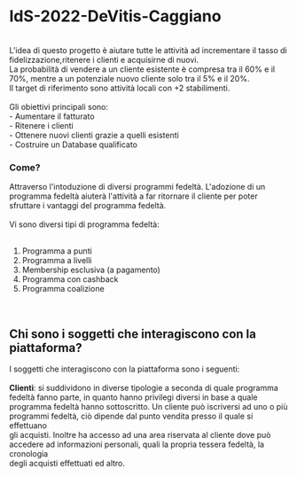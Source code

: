 # IdS-2022-DeVitis-Caggiano
<br />
L’idea di questo progetto è aiutare tutte le attività ad incrementare il tasso di fidelizzazione,ritenere i clienti e acquisirne di nuovi.<br />
La probabilità di vendere a un cliente esistente è compresa tra il 60% e il 70%, mentre a un potenziale nuovo cliente solo tra il 5% e il 20%. <br />
Il target di riferimento sono attività locali con +2 stabilimenti.<br />
<br />
Gli obiettivi principali sono:<br />
- Aumentare il fatturato<br />
- Ritenere i clienti<br />
- Ottenere nuovi clienti grazie a quelli esistenti<br />
- Costruire un Database qualificato<br />

### Come?
Attraverso l'intoduzione di diversi programmi fedeltà. L'adozione di un programma fedeltà aiuterà l'attività a far ritornare il cliente per poter<br />
sfruttare i vantaggi del programma fedeltà.<br />
<br />
Vi sono diversi tipi di programma fedeltà: <br />
<br />
1) Programma a punti <br />
2) Programma a livelli <br />
3) Membership esclusiva (a pagamento) <br />
4) Programma con cashback <br />
5) Programma coalizione <br />
<br />

## Chi sono i soggetti che interagiscono con la piattaforma?
I soggetti che interagiscono con la piattaforma sono i seguenti: <br />
<br />
**Clienti**: si suddividono in diverse tipologie a seconda di quale programma fedeltà fanno parte, in quanto hanno privilegi diversi in base a quale <br />
programma fedeltà hanno sottoscritto. Un cliente può iscriversi ad uno o più programmi fedeltà, ciò dipende dal punto vendita presso il quale si effettuano <br />
gli acquisti. Inoltre ha accesso ad una area riservata al cliente dove può accedere ad informazioni personali, quali la propria tessera fedeltà, la cronologia <br />
degli acquisti effettuati ed altro.
